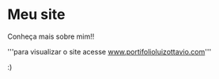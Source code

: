 <h1>Meu site</h1>
Conheça mais sobre mim!! 

'''para visualizar o site acesse www.portifolioluizottavio.com'''

:)
